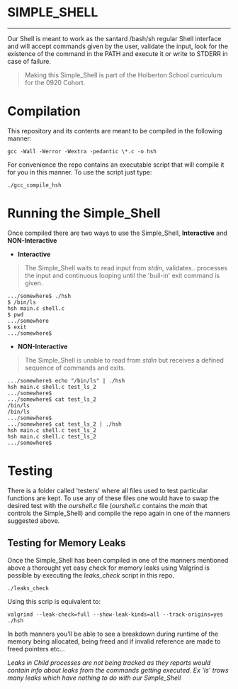 # SIMPLE_SHELL
---
Our Shell is meant to work as the santard /bash/sh regular Shell interface
and will accept commands given by the user, validate the input, look for
the existence of the command in the PATH and execute it or write to STDERR
in case of failure.
>Making this Simple_Shell is part of the Holberton School curriculum
for the 0920 Cohort.

# Compilation
This repository and its contents are meant to be compiled in the
following manner:

```
gcc -Wall -Werror -Wextra -pedantic \*.c -o hsh
```

For convenience the repo contains an executable script that will
compile it for you in this manner. To use the script just type:
```
./gcc_compile_hsh
```
# Running the Simple_Shell

Once compiled there are two ways to use the Simple_Shell, **Interactive**
and **NON-Interactive**

* **Interactive**
>The Simple_Shell waits to read input from *stdin*, validates.. processes
>the input and continuous looping until the 'buil-in' exit command is given.
```
.../somewhere$ ./hsh
$ /bin/ls
hsh main.c shell.c
$ pwd
.../somewhere
$ exit
.../somewhere$
```

* **NON-Interactive**
>The Simple_Shell is unable to read from *stdin* but receives a defined
>sequence of commands and exits.
```
.../somewhere$ echo "/bin/ls" | ./hsh
hsh main.c shell.c test_ls_2
.../somewhere$
.../somewhere$ cat test_ls_2
/bin/ls
/bin/ls
.../somewhere$
.../somewhere$ cat test_ls_2 | ./hsh
hsh main.c shell.c test_ls_2
hsh main.c shell.c test_ls_2
.../somewhere$
```
# Testing

There is a folder called 'testers' where all files used to test
particular functions are kept. To use any of these files one would have
to swap the desired test with the *ourshell.c* file (*ourshell.c* contains
the *main* that controls the Simple_Shell) and compile the repo again in
one of the manners suggested above.

## Testing for Memory Leaks

Once the Simple_Shell has been compiled in one of the manners mentioned
above a thorought yet easy check for memory leaks using Valgrind is possible
by executing the *leaks_check* script in this repo.

```
./leaks_check
```
Using this scrip is equivalent to:
```
valgrind --leak-check=full --show-leak-kinds=all --track-origins=yes ./hsh
```
In both manners you'll be able to see a breakdown during runtime of the 
memory being allocated, being freed and if invalid reference are made
to freed pointers etc...

*Leaks in Child processes are not being tracked as they reports would
contain info about leaks from the commands getting executed. Ex 'ls'
trows many leaks which have nothing to do with our Simple_Shell*


